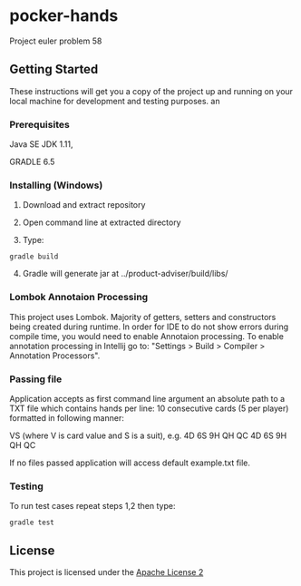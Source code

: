 # pocker-hands
Project euler problem 58

## Getting Started

These instructions will get you a copy of the project up and running on your local machine for development and testing purposes.
an 
### Prerequisites

Java SE JDK 1.11,

GRADLE 6.5

### Installing (Windows)

1. Download and extract repository

2. Open command line at extracted directory

3. Type:
```
gradle build
```
4. Gradle will generate jar at ../product-adviser/build/libs/

### Lombok Annotaion Processing

This project uses Lombok. Majority of getters, setters and constructors being created during runtime. In order for IDE to do not show errors during compile time, you would need to enable Annotaion processing. To enable annotation processing in Intellij go to: "Settings > Build > Compiler > Annotation Processors".

### Passing file

Application accepts as first command line argument an absolute path to a TXT file which contains hands per line: 10 consecutive cards (5 per player) formatted in following manner:

VS (where V is card value and S is a suit), e.g. 4D 6S 9H QH QC 4D 6S 9H QH QC

If no files passed application will access default example.txt file.

### Testing

To run test cases repeat steps 1,2 then type:
```
gradle test
```
## License

This project is licensed under the [Apache License 2](https://www.apache.org/licenses/LICENSE-2.0)
